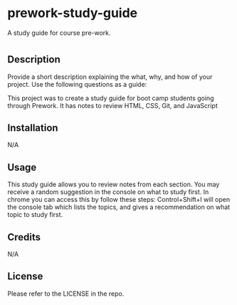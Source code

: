 # prework-study-guide
A study guide for course pre-work.

# <Your-Project-Title>

## Description

Provide a short description explaining the what, why, and how of your project. Use the following questions as a guide:

This project was to create a study guide for boot camp students going through Prework. It has notes to review HTML, CSS, Git, and JavaScript


## Installation

N/A

## Usage

This study guide allows you to review notes from each section. You may receive a random suggestion in the console on what to study first. In chrome you can access this by follow these steps: Control+Shift+I will open the console tab which lists the topics, and gives a recommendation on what topic to study first.


## Credits

N/A

## License

Please refer to the LICENSE in the repo.

